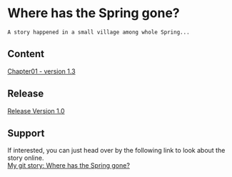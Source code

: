 # Where has the Spring gone?
    A story happened in a small village among whole Spring...
    
## Content

[Chapter01 - version 1.3](chapter01.md)

## Release

[Release Version 1.0](https://github.com/WanyitYong/github-story-2019/releases/tag/v1.0)
## Support
If interested, you can just head over by the following link to look about the story online.<br />
    [My git story: Where has the Spring gone?](https://WanyitYong.github.io/github-story-2019)
